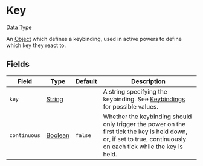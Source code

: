 # Key
[Data Type](../data_types.md)

An [Object](object.md) which defines a keybinding, used in active powers to define which key they react to.
## Fields

 | Field | Type | Default | Description | 
|---|---|---|---|
 | `key` | [String](string.md) |   | A string specifying the keybinding. See [Keybindings](../../misc/extras/keybindings.md) for possible values. | 
 | `continuous` | [Boolean](boolean.md) | `false` | Whether the keybinding should only trigger the power on the first tick the key is held down, or, if set to true, continuously on each tick while the key is held. | 


